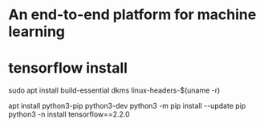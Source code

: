 # An end-to-end platform for machine learning

# tensorflow install
sudo apt install build-essential dkms linux-headers-$(uname -r)

apt install python3-pip python3-dev
python3 -m pip install --update pip
python3 -n install tensorflow==2.2.0
